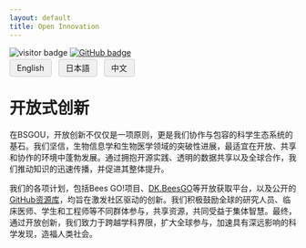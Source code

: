 ```yaml
---
layout: default
title: Open Innovation
---
```


<head>
  <link rel="icon" type="image/png" href="img/favicons/favicon-96x96.png" sizes="96x96" />
  <link rel="icon" type="image/svg+xml" href="img/favicons/favicon.svg" />
  <link rel="shortcut icon" href="img/favicons/favicon.ico" />
  <link rel="apple-touch-icon" sizes="180x180" href="img/favicons/apple-touch-icon.png" />
  <link rel="manifest" href="img/favicons/site.webmanifest" />
</head>

<!-- Info Row: Visitor count + GitHub profile -->
<div style="margin-top: 10px; margin-bottom: 8px;">
  <img src="https://visitor-badge.laobi.icu/badge?page_id=labonom.github.io/sources/Open_Innovation_CH.html" alt="visitor badge"/>
  <a href="https://github.com/LabOnoM">
    <img src="https://img.shields.io/badge/GitHub-Profile-black?logo=github" alt="GitHub badge"/>
  </a>
</div>

<!-- Language Switch Row -->
<div>
  <a href="/sources/Open_Innovation.html" style="padding: 6px 12px; border: 1px solid #ccc; background-color: #f0f0f0; text-decoration: none; border-radius: 4px; margin-right: 8px;">English</a>
  <a href="/sources/Open_Innovation_JP.html" style="padding: 6px 12px; border: 1px solid #ccc; background-color: #f0f0f0; text-decoration: none; border-radius: 4px; margin-right: 8px;">日本語</a>
  <a href="/sources/Open_Innovation_CH.html" style="padding: 6px 12px; border: 1px solid #ccc; background-color: #f0f0f0; text-decoration: none; border-radius: 4px;">中文</a>
</div>

# 开放式创新

在BSGOU，开放创新不仅仅是一项原则，更是我们协作与包容的科学生态系统的基石。我们坚信，生物信息学和生物医学领域的突破性进展，最适宜在开放、共享和协作的环境中蓬勃发展。通过拥抱开源实践、透明的数据共享以及全球合作，我们推动知识的迅速传播，并促进其整体提升。

我们的各项计划，包括Bees GO!项目、[DK.BeesGO](https://www.bs-gou.com/DK.BeesGO/)等开放获取平台，以及公开的[GitHub资源库](https://github.com/LabOnoM)，均旨在激发社区驱动的创新。我们积极鼓励全球的研究人员、临床医师、学生和工程师等不同群体参与，共享资源，共同受益于集体智慧。最终，通过开放创新，我们致力于跨越学科界限，扩大全球参与，加速具有深远影响的科学发现，造福人类社会。
